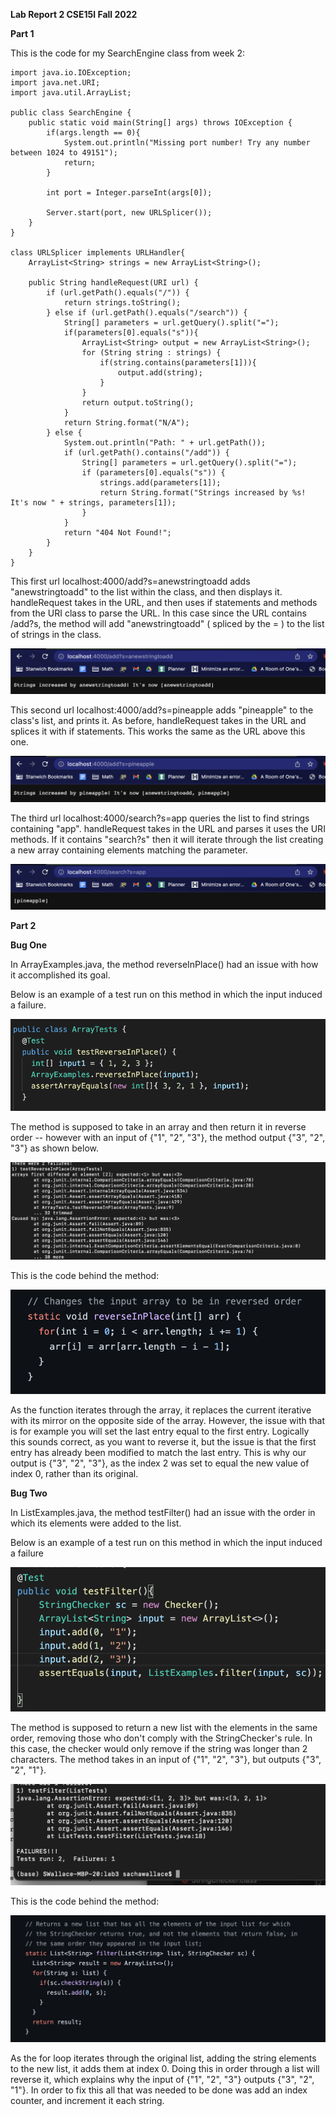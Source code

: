 **Lab Report 2 CSE15l Fall 2022**

**Part 1**

This is the code for my SearchEngine class from week 2:

```
import java.io.IOException;
import java.net.URI;
import java.util.ArrayList;

public class SearchEngine {
    public static void main(String[] args) throws IOException {
        if(args.length == 0){
            System.out.println("Missing port number! Try any number between 1024 to 49151");
            return;
        }
    
        int port = Integer.parseInt(args[0]);
    
        Server.start(port, new URLSplicer());
    }
}

class URLSplicer implements URLHandler{
    ArrayList<String> strings = new ArrayList<String>();

    public String handleRequest(URI url) {
        if (url.getPath().equals("/")) {
            return strings.toString();
        } else if (url.getPath().equals("/search")) {
            String[] parameters = url.getQuery().split("=");
            if(parameters[0].equals("s")){
                ArrayList<String> output = new ArrayList<String>();
                for (String string : strings) {
                    if(string.contains(parameters[1])){
                        output.add(string);
                    }
                }
                return output.toString();
            }
            return String.format("N/A");
        } else {
            System.out.println("Path: " + url.getPath());
            if (url.getPath().contains("/add")) {
                String[] parameters = url.getQuery().split("=");
                if (parameters[0].equals("s")) {
                    strings.add(parameters[1]);
                    return String.format("Strings increased by %s! It's now " + strings, parameters[1]);
                }
            }
            return "404 Not Found!";
        }
    }
}
```

This first url localhost:4000/add?s=anewstringtoadd adds "anewstringtoadd" to the list within the class, and then displays it. handleRequest takes in the URL, and then uses if statements and methods from the URI class to parse the URL. In this case since the URL contains /add?s, the method will add "anewstringtoadd" ( spliced by the = ) to the list of strings in the class.

![Lab2-1](https://raw.githubusercontent.com/Sacha-Wallace/cse15l-lab-reports-f22/main/Lab2-1.png)

This second url localhost:4000/add?s=pineapple adds "pineapple" to the class's list, and prints it. As before, handleRequest takes in the URL and splices it with if statements. This works the same as the URL above this one.

![Lab2-2](https://raw.githubusercontent.com/Sacha-Wallace/cse15l-lab-reports-f22/main/Lab2-2.png)

The third url localhost:4000/search?s=app queries the list to find strings containing "app". handleRequest takes in the URL and parses it uses the URI methods. If it contains "search?s" then it will iterate through the list creating a new array containing elements matching the parameter.

![Lab2-3](https://raw.githubusercontent.com/Sacha-Wallace/cse15l-lab-reports-f22/main/Lab2-3.png)


**Part 2**

**Bug One**

In ArrayExamples.java, the method reverseInPlace() had an issue with how it accomplished its goal.

Below is an example of a test run on this method in which the input induced a failure.

![ArrayTests](https://raw.githubusercontent.com/Sacha-Wallace/cse15l-lab-reports-f22/main/ArrayTests.png)

The method is supposed to take in an array and then return it in reverse order -- however with an input of {"1", "2", "3"}, the method output {"3", "2", "3"} as shown below. 

![ArrayTestsFailedOutput](https://raw.githubusercontent.com/Sacha-Wallace/cse15l-lab-reports-f22/main/ArrayTestsFailedOutput.png)

This is the code behind the method:

![ArrayTestsBugCode](https://raw.githubusercontent.com/Sacha-Wallace/cse15l-lab-reports-f22/main/ArrayTestsBugCode.png)

As the function iterates through the array, it replaces the current iterative with its mirror on the opposite side of the array. However, the issue with that is for example you will set the last entry equal to the first entry. Logically this sounds correct, as you want to reverse it, but the issue is that the first entry has already been modified to match the last entry. This is why our output is {"3", "2", "3"}, as the index 2 was set to equal the new value of index 0, rather than its original. 

**Bug Two**

In ListExamples.java, the method testFilter() had an issue with the order in which its elements were added to the list. 

Below is an example of a test run on this method in which the input induced a failure

![ListTestsTest](https://raw.githubusercontent.com/Sacha-Wallace/cse15l-lab-reports-f22/main/ListTestsTest.png)

The method is supposed to return a new list with the elements in the same order, removing those who don't comply with the StringChecker's rule. In this case, the checker would only remove if the string was longer than 2 characters. The method takes in an input of {"1", "2", "3"}, but outputs {"3", "2", "1"}.

![ListTestsFilterFailedOutput](https://raw.githubusercontent.com/Sacha-Wallace/cse15l-lab-reports-f22/main/ListTestsFilterFailedOutput.png)

This is the code behind the method:

![ListTestsBugCode](https://raw.githubusercontent.com/Sacha-Wallace/cse15l-lab-reports-f22/main/ListTestsBugCode.png)

As the for loop iterates through the original list, adding the string elements to the new list, it adds them at index 0. Doing this in order through a list will reverse it, which explains why the input of {"1", "2", "3"} outputs {"3", "2", "1"}. In order to fix this all that was needed to be done was add an index counter, and increment it each string.


